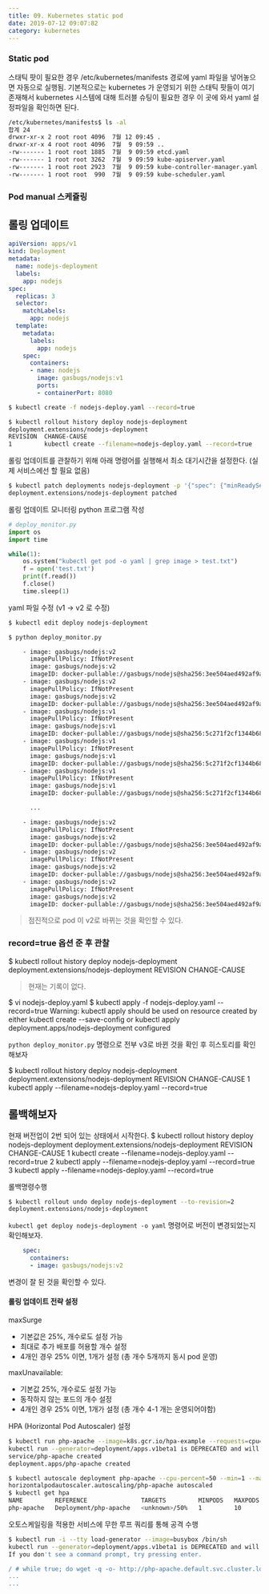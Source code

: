 ```yaml
---
title: 09. Kubernetes static pod
date: 2019-07-12 09:07:82
category: kubernetes
---
```


### Static pod
스태틱 팟이 필요한 경우 /etc/kubernetes/manifests 경로에 yaml 파일을 넣어놓으면 자동으로 실행됨.
기본적으로는 kubernetes 가 운영되기 위한 스태틱 팟들이 여기 존재해서 kubernetes 시스템에 대해 트러블 슈팅이 필요한 경우 이 곳에 와서 yaml 설정파일을 확인하면 된다.
```sh
/etc/kubernetes/manifests$ ls -al
합계 24
drwxr-xr-x 2 root root 4096  7월 12 09:45 .
drwxr-xr-x 4 root root 4096  7월  9 09:59 ..
-rw------- 1 root root 1885  7월  9 09:59 etcd.yaml
-rw------- 1 root root 3262  7월  9 09:59 kube-apiserver.yaml
-rw------- 1 root root 2923  7월  9 09:59 kube-controller-manager.yaml
-rw------- 1 root root  990  7월  9 09:59 kube-scheduler.yaml
```

### Pod manual 스케쥴링


## 롤링 업데이트

```yaml
apiVersion: apps/v1
kind: Deployment
metadata:
  name: nodejs-deployment
  labels:
    app: nodejs
spec:
  replicas: 3
  selector:
    matchLabels:
      app: nodejs
  template:
    metadata:
      labels:
        app: nodejs
    spec:
      containers:
      - name: nodejs
        image: gasbugs/nodejs:v1
        ports:
        - containerPort: 8080
```

```sh
$ kubectl create -f nodejs-deploy.yaml --record=true

$ kubectl rollout history deploy nodejs-deployment
deployment.extensions/nodejs-deployment
REVISION  CHANGE-CAUSE
1         kubectl create --filename=nodejs-deploy.yaml --record=true

```

롤링 업데이트를 관찰하기 위해 아래 명령어를 실행해서 최소 대기시간을 설정한다. (실제 서비스에선 할 필요 없음)
```sh
$ kubectl patch deployments nodejs-deployment -p '{"spec": {"minReadySeconds": 10}}'
deployment.extensions/nodejs-deployment patched
```

롤링 업데이트 모니터링 python 프로그램 작성
```python
# deploy_monitor.py
import os
import time

while(1):
    os.system("kubectl get pod -o yaml | grep image > test.txt")
    f = open('test.txt')
    print(f.read())
    f.close()
    time.sleep(1)
```

yaml 파일 수정 (v1 -> v2 로 수정)
```sh
$ kubectl edit deploy nodejs-deployment
```

```sh
$ python deploy_monitor.py

    - image: gasbugs/nodejs:v2
      imagePullPolicy: IfNotPresent
      image: gasbugs/nodejs:v2
      imageID: docker-pullable://gasbugs/nodejs@sha256:3ee504aed492af9aa0f74d11bbb1c959bbeae50ea21093ef8b3600c872d5f717
    - image: gasbugs/nodejs:v2
      imagePullPolicy: IfNotPresent
      image: gasbugs/nodejs:v2
      imageID: docker-pullable://gasbugs/nodejs@sha256:3ee504aed492af9aa0f74d11bbb1c959bbeae50ea21093ef8b3600c872d5f717
    - image: gasbugs/nodejs:v1
      imagePullPolicy: IfNotPresent
      image: gasbugs/nodejs:v1
      imageID: docker-pullable://gasbugs/nodejs@sha256:5c271f2cf1344b68e139368c5f545b485cd4622d4446210f98974d899599188e
    - image: gasbugs/nodejs:v1
      imagePullPolicy: IfNotPresent
      image: gasbugs/nodejs:v1
      imageID: docker-pullable://gasbugs/nodejs@sha256:5c271f2cf1344b68e139368c5f545b485cd4622d4446210f98974d899599188e
    - image: gasbugs/nodejs:v1
      imagePullPolicy: IfNotPresent
      image: gasbugs/nodejs:v1
      imageID: docker-pullable://gasbugs/nodejs@sha256:5c271f2cf1344b68e139368c5f545b485cd4622d4446210f98974d899599188e

      ...

    - image: gasbugs/nodejs:v2
      imagePullPolicy: IfNotPresent
      image: gasbugs/nodejs:v2
      imageID: docker-pullable://gasbugs/nodejs@sha256:3ee504aed492af9aa0f74d11bbb1c959bbeae50ea21093ef8b3600c872d5f717
    - image: gasbugs/nodejs:v2
      imagePullPolicy: IfNotPresent
      image: gasbugs/nodejs:v2
      imageID: docker-pullable://gasbugs/nodejs@sha256:3ee504aed492af9aa0f74d11bbb1c959bbeae50ea21093ef8b3600c872d5f717
    - image: gasbugs/nodejs:v2
      imagePullPolicy: IfNotPresent
      image: gasbugs/nodejs:v2
      imageID: docker-pullable://gasbugs/nodejs@sha256:3ee504aed492af9aa0f74d11bbb1c959bbeae50ea21093ef8b3600c872d5f717

```
> 점진적으로 pod 이 v2로 바뀌는 것을 확인할 수 있다.


### record=true 옵션 준 후 관찰
$ kubectl rollout history deploy nodejs-deployment
deployment.extensions/nodejs-deployment
REVISION  CHANGE-CAUSE
> 현재는 기록이 없다.

$ vi nodejs-deploy.yaml
$ kubectl apply -f nodejs-deploy.yaml --record=true
Warning: kubectl apply should be used on resource created by either kubectl create --save-config or kubectl apply
deployment.apps/nodejs-deployment configured


`python deploy_monitor.py` 명령으로 전부 v3로 바뀐 것을 확인 후 히스토리를 확인해보자

$ kubectl rollout history deploy nodejs-deployment 
deployment.extensions/nodejs-deployment
REVISION  CHANGE-CAUSE
1         kubectl apply --filename=nodejs-deploy.yaml --record=true

## 롤백해보자

현재 버전업이 2번 되어 있는 상태에서 시작한다.
$ kubectl rollout history deploy nodejs-deployment
deployment.extensions/nodejs-deployment
REVISION  CHANGE-CAUSE
1         kubectl create --filename=nodejs-deploy.yaml --record=true
2         kubectl apply --filename=nodejs-deploy.yaml --record=true
3         kubectl apply --filename=nodejs-deploy.yaml --record=true

롤백명령수행
```sh
$ kubectl rollout undo deploy nodejs-deployment --to-revision=2
deployment.extensions/nodejs-deployment
```


`kubectl get deploy nodejs-deployment -o yaml` 명령어로 버전이 변경되었는지 확인해보자.
```yaml
    spec:
      containers:
      - image: gasbugs/nodejs:v2
```
변경이 잘 된 것을 확인할 수 있다.

#### 롤링 업데이트 전략 설정
maxSurge
- 기본값은 25%, 개수로도 설정 가능
- 최대로 추가 배포를 허용할 개수 설정
- 4개인 경우 25% 이면, 1개가 설정 (총 개수 5개까지 동시 pod 운영)

maxUnavailable: 
- 기본값 25%, 개수로도 설정 가능
- 동작하지 않는 포드의 개수 설정
- 4개인 경우 25% 이면, 1개가 설정 (총 개수 4-1 개는 운영되어야함)


HPA (Horizontal Pod Autoscaler) 설정
```sh
$ kubectl run php-apache --image=k8s.gcr.io/hpa-example --requests=cpu=200m --expose --port=80
kubectl run --generator=deployment/apps.v1beta1 is DEPRECATED and will be removed in a future version. Use kubectl create instead.
service/php-apache created
deployment.apps/php-apache created
```

```sh
$ kubectl autoscale deployment php-apache --cpu-percent=50 --min=1 --max=10
horizontalpodautoscaler.autoscaling/php-apache autoscaled
$ kubectl get hpa
NAME         REFERENCE               TARGETS         MINPODS   MAXPODS   REPLICAS   AGE
php-apache   Deployment/php-apache   <unknown>/50%   1         10        0          9s
```

오토스케일링을 적용한 서비스에 무한 루프 쿼리를 통해 공격 수행
```sh
$ kubectl run -i --tty load-generator --image=busybox /bin/sh
kubectl run --generator=deployment/apps.v1beta1 is DEPRECATED and will be removed in a future version. Use kubectl create instead.
If you don't see a command prompt, try pressing enter.

/ # while true; do wget -q -o- http://php-apache.default.svc.cluster.local; done
...
...
```